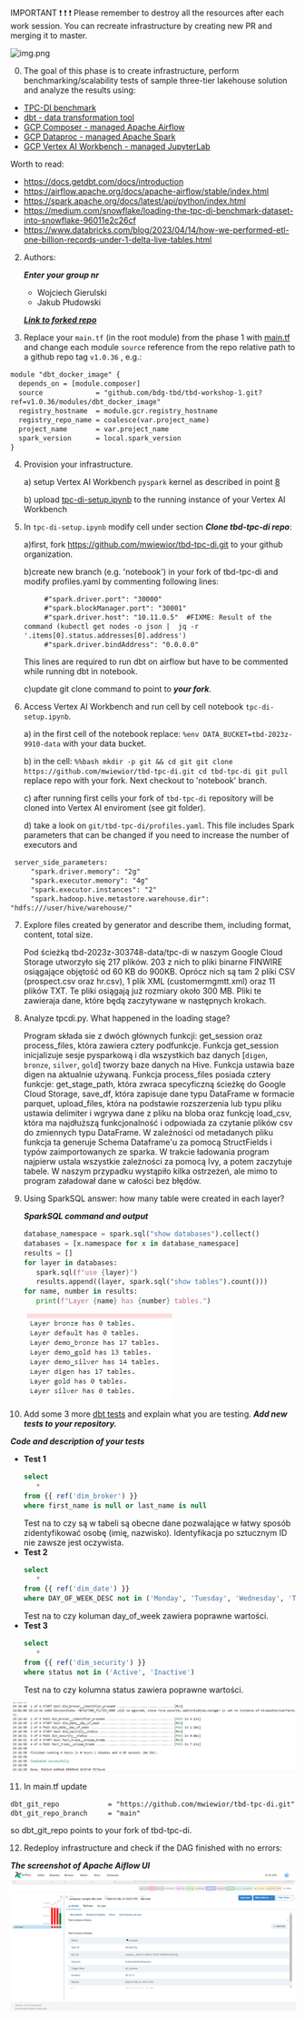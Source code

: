 IMPORTANT ❗ ❗ ❗ Please remember to destroy all the resources after each work session. You can recreate infrastructure by creating new PR and merging it to master.

![img.png](doc/figures/destroy.png)

0. The goal of this phase is to create infrastructure, perform benchmarking/scalability tests of sample three-tier lakehouse solution and analyze the results using:
* [TPC-DI benchmark](https://www.tpc.org/tpcdi/)
* [dbt - data transformation tool](https://www.getdbt.com/)
* [GCP Composer - managed Apache Airflow](https://cloud.google.com/composer?hl=pl)
* [GCP Dataproc - managed Apache Spark](https://spark.apache.org/)
* [GCP Vertex AI Workbench - managed JupyterLab](https://cloud.google.com/vertex-ai-notebooks?hl=pl)

Worth to read:
* https://docs.getdbt.com/docs/introduction
* https://airflow.apache.org/docs/apache-airflow/stable/index.html
* https://spark.apache.org/docs/latest/api/python/index.html
* https://medium.com/snowflake/loading-the-tpc-di-benchmark-dataset-into-snowflake-96011e2c26cf
* https://www.databricks.com/blog/2023/04/14/how-we-performed-etl-one-billion-records-under-1-delta-live-tables.html

2. Authors:

   ***Enter your group nr***
   * Wojciech Gierulski
   * Jakub Płudowski

   ***[Link to forked repo](https://github.com/WojciechGierulski/tbd-2023z-phase1)***

3. Replace your `main.tf` (in the root module) from the phase 1 with [main.tf](https://github.com/bdg-tbd/tbd-workshop-1/blob/v1.0.36/main.tf)
and change each module `source` reference from the repo relative path to a github repo tag `v1.0.36` , e.g.:
```hcl
module "dbt_docker_image" {
  depends_on = [module.composer]
  source             = "github.com/bdg-tbd/tbd-workshop-1.git?ref=v1.0.36/modules/dbt_docker_image"
  registry_hostname  = module.gcr.registry_hostname
  registry_repo_name = coalesce(var.project_name)
  project_name       = var.project_name
  spark_version      = local.spark_version
}
```


4. Provision your infrastructure.

    a) setup Vertex AI Workbench `pyspark` kernel as described in point [8](https://github.com/bdg-tbd/tbd-workshop-1/tree/v1.0.32#project-setup) 

    b) upload [tpc-di-setup.ipynb](https://github.com/bdg-tbd/tbd-workshop-1/blob/v1.0.36/notebooks/tpc-di-setup.ipynb) to 
the running instance of your Vertex AI Workbench

5. In `tpc-di-setup.ipynb` modify cell under section ***Clone tbd-tpc-di repo***:

   a)first, fork https://github.com/mwiewior/tbd-tpc-di.git to your github organization.

   b)create new branch (e.g. 'notebook') in your fork of tbd-tpc-di and modify profiles.yaml by commenting following lines:
   ```  
        #"spark.driver.port": "30000"
        #"spark.blockManager.port": "30001"
        #"spark.driver.host": "10.11.0.5"  #FIXME: Result of the command (kubectl get nodes -o json |  jq -r '.items[0].status.addresses[0].address')
        #"spark.driver.bindAddress": "0.0.0.0"
   ```
   This lines are required to run dbt on airflow but have to be commented while running dbt in notebook.

   c)update git clone command to point to ***your fork***.

 


6. Access Vertex AI Workbench and run cell by cell notebook `tpc-di-setup.ipynb`.

    a) in the first cell of the notebook replace: `%env DATA_BUCKET=tbd-2023z-9910-data` with your data bucket.


   b) in the cell:
         ```%%bash
         mkdir -p git && cd git
         git clone https://github.com/mwiewior/tbd-tpc-di.git
         cd tbd-tpc-di
         git pull
         ```
      replace repo with your fork. Next checkout to 'notebook' branch.
   
    c) after running first cells your fork of `tbd-tpc-di` repository will be cloned into Vertex AI  enviroment (see git folder).

    d) take a look on `git/tbd-tpc-di/profiles.yaml`. This file includes Spark parameters that can be changed if you need to increase the number of executors and
  ```
   server_side_parameters:
       "spark.driver.memory": "2g"
       "spark.executor.memory": "4g"
       "spark.executor.instances": "2"
       "spark.hadoop.hive.metastore.warehouse.dir": "hdfs:///user/hive/warehouse/"
  ```


7. Explore files created by generator and describe them, including format, content, total size.

      Pod ścieżką tbd-2023z-303748-data/tpc-di w naszym Google Cloud Storage utworzyło się 217 plików. 203 z nich to pliki binarne FINWIRE osiągające objętość od 60 KB do 900KB. Oprócz nich są tam 2 pliki CSV (prospect.csv oraz hr.csv), 1 plik XML (customermgmtt.xml) oraz 11 plików TXT. Te pliki osiągają już rozmiary około 300 MB. Pliki te zawieraja dane, które będą zaczytywane w następnych krokach.

8. Analyze tpcdi.py. What happened in the loading stage?

   Program składa sie z dwóch głównych funkcji: get_session oraz process_files, która zawiera cztery podfunkcje. Funkcja get_session inicjalizuje sesje pysparkową i dla wszystkich baz danych [`digen`, `bronze`, `silver`, `gold`] tworzy baze danych na Hive. Funkcja ustawia baze digen na aktualnie używaną.
   Funkcja process_files posiada cztery funkcje: get_stage_path, która zwraca specyficzną ścieżkę do Google Cloud Storage, save_df, która zapisuje dane typu DataFrame w formacie parquet, upload_files, która na podstawie rozszerzenia lub typu pliku ustawia delimiter i wgrywa dane z pliku na bloba oraz funkcję load_csv, która ma najdłuższą funkcjonalność i odpowiada za czytanie plików csv do zmiennych typu DataFrame. W zależności od metadanych pliku funkcja ta generuje Schema Dataframe'u za pomocą StructFields i typów zaimportowanych ze sparka. W trakcie ładowania program najpierw ustala wszystkie zależności za pomocą Ivy, a potem zaczytuje tabele. W naszym przypadku wystąpiło kilka ostrzeżeń, ale mimo to program załadował dane w całości bez błędów.

9. Using SparkSQL answer: how many table were created in each layer?

      ***SparkSQL command and output***

   ```python
   database_namespace = spark.sql("show databases").collect()
   databases = [x.namespace for x in database_namespace]
   results = []
   for layer in databases:
      spark.sql(f"use {layer}")
      results.append((layer, spark.sql("show tables").count()))
   for name, number in results:
      print(f"Layer {name} has {number} tables.")
   
   
   ```

   ![img.png](doc/figures/phase2a/tbd_2_9.png)

10. Add some 3 more [dbt tests](https://docs.getdbt.com/docs/build/tests) and explain what you are testing. ***Add new tests to your repository.***

   ***Code and description of your tests***
   * **Test 1**
      ```sql
      select 
         *
      from {{ ref('dim_broker') }} 
      where first_name is null or last_name is null
      ```
      Test na to czy są w tabeli są obecne dane pozwalające w łatwy sposób zidentyfikować osobę (imię, nazwisko). Identyfikacja po sztucznym ID nie zawsze jest oczywista.
   * **Test 2**
      ```sql
      select 
         *
      from {{ ref('dim_date') }} 
      where DAY_OF_WEEK_DESC not in ('Monday', 'Tuesday', 'Wednesday', 'Thursday', 'Friday', 'Saturday', 'Sunday')
      ```
      Test na to czy koluman day_of_week zawiera poprawne wartości.
   * **Test 3**
      ```sql
      select 
         *
      from {{ ref('dim_security') }} 
      where status not in ('Active', 'Inactive')
      ```
      Test na to czy kolumna status zawiera poprawne wartości.

   ![img.png](doc/figures/phase2a/dbt_tests.png)


11. In main.tf update
   ```
   dbt_git_repo            = "https://github.com/mwiewior/tbd-tpc-di.git"
   dbt_git_repo_branch     = "main"
   ```
   so dbt_git_repo points to your fork of tbd-tpc-di. 

12. Redeploy infrastructure and check if the DAG finished with no errors:

***The screenshot of Apache Aiflow UI***
![img.png](doc/figures/phase2a/airflow-2a.png)